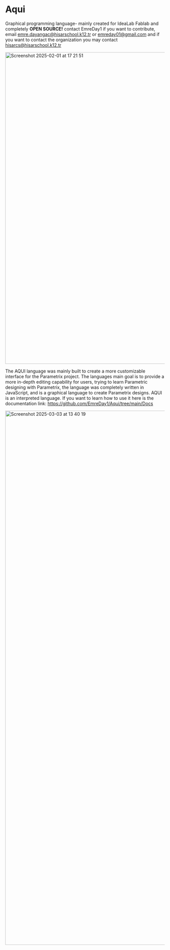 # Aqui
Graphical programming language- mainly created for IdeaLab Fablab and completely **OPEN SOURCE!** contact EmreDay1 if you want to contribute, email emre.dayangac@hisarschool.k12.tr or emreday01@gmail.com and if you want to contact the organization you may contact hisarcs@hisarschool.k12.tr

<img width="980" alt="Screenshot 2025-02-01 at 17 21 51" src="https://github.com/user-attachments/assets/d6f9d09d-f454-4a42-8cbe-7930f766edb1" />


The AQUI language was mainly built to create a more customizable interface for the Parametrix project. The languages main goal is to provide a more in-depth editing capability for users, trying to learn Parametric designing with Parametrix, the language was completely written in JavaScript, and is a graphical language to create Parametrix designs. AQUI is an interpreted language. If you want to learn how to use it here is the documentation link: https://github.com/EmreDay1/Aqui/tree/main/Docs

<img width="1680" alt="Screenshot 2025-03-03 at 13 40 19" src="https://github.com/user-attachments/assets/cfafc4bd-e684-4809-872d-6bff7f4b079b" />
